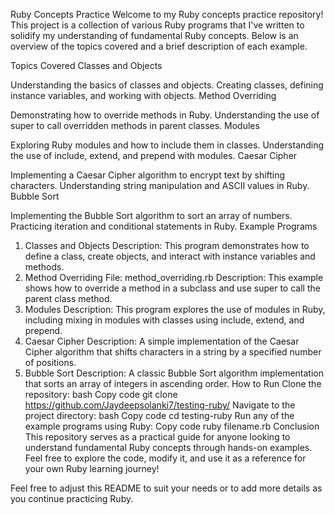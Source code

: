 Ruby Concepts Practice
Welcome to my Ruby concepts practice repository! This project is a collection of various Ruby programs that I've written to solidify my understanding of fundamental Ruby concepts. Below is an overview of the topics covered and a brief description of each example.

Topics Covered
Classes and Objects

Understanding the basics of classes and objects.
Creating classes, defining instance variables, and working with objects.
Method Overriding

Demonstrating how to override methods in Ruby.
Understanding the use of super to call overridden methods in parent classes.
Modules

Exploring Ruby modules and how to include them in classes.
Understanding the use of include, extend, and prepend with modules.
Caesar Cipher

Implementing a Caesar Cipher algorithm to encrypt text by shifting characters.
Understanding string manipulation and ASCII values in Ruby.
Bubble Sort

Implementing the Bubble Sort algorithm to sort an array of numbers.
Practicing iteration and conditional statements in Ruby.
Example Programs
1. Classes and Objects
Description: This program demonstrates how to define a class, create objects, and interact with instance variables and methods.
2. Method Overriding
File: method_overriding.rb
Description: This example shows how to override a method in a subclass and use super to call the parent class method.
3. Modules
Description: This program explores the use of modules in Ruby, including mixing in modules with classes using include, extend, and prepend.
4. Caesar Cipher
Description: A simple implementation of the Caesar Cipher algorithm that shifts characters in a string by a specified number of positions.
5. Bubble Sort
Description: A classic Bubble Sort algorithm implementation that sorts an array of integers in ascending order.
How to Run
Clone the repository:
bash
Copy code
git clone https://github.com/Jaydeepsolanki7/testing-ruby/
Navigate to the project directory:
bash
Copy code
cd testing-ruby
Run any of the example programs using Ruby:
Copy code
ruby filename.rb
Conclusion
This repository serves as a practical guide for anyone looking to understand fundamental Ruby concepts through hands-on examples. Feel free to explore the code, modify it, and use it as a reference for your own Ruby learning journey!

Feel free to adjust this README to suit your needs or to add more details as you continue practicing Ruby.
